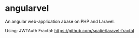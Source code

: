 # angularvel
An angular web-application abase on PHP and Laravel.

Using:
JWTAuth
Fractal: https://github.com/spatie/laravel-fractal
